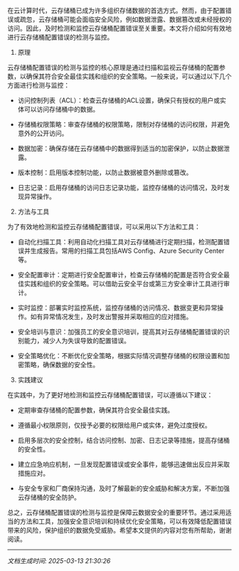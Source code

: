 在云计算时代，云存储桶已成为许多组织存储数据的首选方式。然而，由于配置错误或疏忽，云存储桶可能会面临安全风险，例如数据泄露、数据篡改或未经授权的访问。因此，及时检测和监控云存储桶配置错误至关重要。本文将介绍如何有效地进行云存储桶配置错误的检测与监控。

1. 原理

云存储桶配置错误的检测与监控的核心原理是通过扫描和监视云存储桶的配置参数，以确保其符合安全最佳实践和组织的安全策略。一般来说，可以通过以下几个方面进行检测与监控：

- 访问控制列表（ACL）：检查云存储桶的ACL设置，确保只有授权的用户或实体可以访问存储桶中的数据。

- 存储桶权限策略：审查存储桶的权限策略，限制对存储桶的访问权限，并避免意外的公开访问。

- 数据加密：确保存储在云存储桶中的数据得到适当的加密保护，以防止数据泄露。

- 版本控制：启用版本控制功能，以防止数据被意外删除或篡改。

- 日志记录：启用存储桶的访问日志记录功能，监控存储桶的访问情况，及时发现异常操作。

2. 方法与工具

为了有效地检测和监控云存储桶配置错误，可以采用以下方法和工具：

- 自动化扫描工具：利用自动化扫描工具对云存储桶进行定期扫描，检测配置错误并生成报告。常用的扫描工具包括AWS Config、Azure Security Center等。

- 安全配置审计：定期进行安全配置审计，检查云存储桶的配置是否符合安全最佳实践和组织的安全策略。可以借助云安全平台或第三方安全审计工具进行审计。

- 实时监控：部署实时监控系统，监控存储桶的访问情况、数据变更和异常操作。如有异常情况发生，及时发出警报并采取相应的应对措施。

- 安全培训与意识：加强员工的安全意识培训，提高其对云存储桶配置错误的识别能力，减少人为失误导致的配置错误。

- 安全策略优化：不断优化安全策略，根据实际情况调整存储桶的权限设置和加密策略，确保数据的安全性。

3. 实践建议

在实践中，为了更好地检测和监控云存储桶配置错误，可以遵循以下建议：

- 定期审查存储桶的配置参数，确保其符合安全最佳实践。

- 遵循最小权限原则，仅授予必要的权限给用户或实体，避免过度授权。

- 启用多层次的安全控制，结合访问控制、加密、日志记录等措施，提高存储桶的安全性。

- 建立应急响应机制，一旦发现配置错误或安全事件，能够迅速做出反应并采取措施应对。

- 与安全专家和厂商保持沟通，及时了解最新的安全威胁和解决方案，不断加强云存储桶的安全防护。

总之，云存储桶配置错误的检测与监控是保障云数据安全的重要环节。通过采用适当的方法和工具，加强安全意识培训和持续优化安全策略，可以有效降低配置错误带来的风险，保护组织的数据免受威胁。希望本文提供的内容对您有所帮助，谢谢阅读。

---

*文档生成时间: 2025-03-13 21:30:26*
